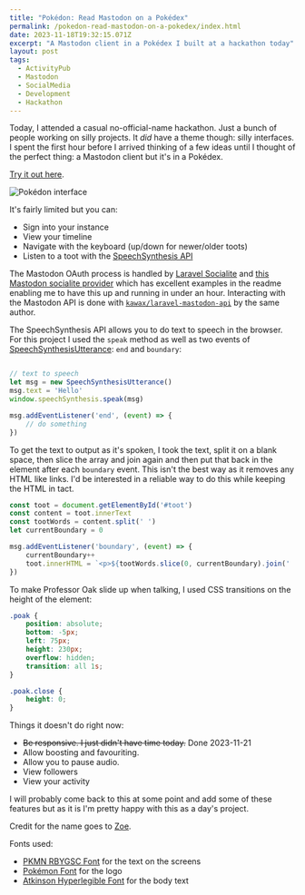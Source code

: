 ```yaml
---
title: "Pokédon: Read Mastodon on a Pokédex"
permalink: /pokedon-read-mastodon-on-a-pokedex/index.html
date: 2023-11-18T19:32:15.071Z
excerpt: "A Mastodon client in a Pokédex I built at a hackathon today"
layout: post
tags:
  - ActivityPub
  - Mastodon
  - SocialMedia
  - Development
  - Hackathon
---
```


Today, I attended a casual no-official-name hackathon. Just a bunch of people working on silly projects. It _did_ have a theme though: silly interfaces. I spent the first hour before I arrived thinking of a few ideas until I thought of the perfect thing: a Mastodon client but it's in a Pokédex.

[Try it out here](https://pokedon.rknight.me).

![Pokédon interface](https://rknightuk.s3.amazonaws.com/site/pokedon.png)

It's fairly limited but you can:

- Sign into your instance
- View your timeline
- Navigate with the keyboard (up/down for newer/older toots)
- Listen to a toot with the [SpeechSynthesis API](https://developer.mozilla.org/en-US/docs/Web/API/SpeechSynthesis)

The Mastodon OAuth process is handled by [Laravel Socialite](https://laravel.com/docs/10.x/socialite) and [this Mastodon socialite provider](https://github.com/kawax/socialite-mastodon) which has excellent examples in the readme enabling me to have this up and running in under an hour. Interacting with the Mastodon API is done with [`kawax/laravel-mastodon-api`](https://github.com/kawax/laravel-mastodon-api) by the same author.

The SpeechSynthesis API allows you to do text to speech in the browser. For this project I used the `speak` method as well as two events of [SpeechSynthesisUtterance](https://developer.mozilla.org/en-US/docs/Web/API/SpeechSynthesisUtterance): `end` and `boundary`:

```js

// text to speech
let msg = new SpeechSynthesisUtterance()
msg.text = 'Hello'
window.speechSynthesis.speak(msg)

msg.addEventListener('end', (event) => {
    // do something
})
```

To get the text to output as it's spoken, I took the text, split it on a blank space, then slice the array and join again and then put that back in the element after each `boundary` event. This isn't the best way as it removes any HTML like links. I'd be interested in a reliable way to do this while keeping the HTML in tact.

```js
const toot = document.getElementById('#toot')
const content = toot.innerText
const tootWords = content.split(' ')
let currentBoundary = 0

msg.addEventListener('boundary', (event) => {
    currentBoundary++
    toot.innerHTML = `<p>${tootWords.slice(0, currentBoundary).join(' ')}</p>`
})
```

To make Professor Oak slide up when talking, I used CSS transitions on the height of the element:

```css
.poak {
    position: absolute;
    bottom: -5px;
    left: 75px;
    height: 230px;
    overflow: hidden;
    transition: all 1s;
}

.poak.close {
    height: 0;
}
```

Things it doesn't do right now:

- ~~Be responsive. I just didn't have time today.~~ Done 2023-11-21
- Allow boosting and favouriting.
- Allow you to pause audio.
- View followers
- View your activity

I will probably come back to this at some point and add some of these features but as it is I'm pretty happy with this as a day's project.

Credit for the name goes to [Zoe](https://zoeaubert.me).

Fonts used:

- [PKMN RBYGSC Font](https://www.dafont.com/pkmn-rbygsc.font) for the text on the screens
- [Pokémon Font](https://www.dafont.com/pokemon.font) for the logo
- [Atkinson Hyperlegible Font](https://brailleinstitute.org/freefont) for the body text


